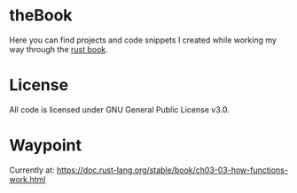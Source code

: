 # theBook
Here you can find projects and code snippets I created while working my way through the [rust book](https://doc.rust-lang.org/book/).

# License
All code is licensed under GNU General Public License v3.0.

# Waypoint
Currently at: https://doc.rust-lang.org/stable/book/ch03-03-how-functions-work.html